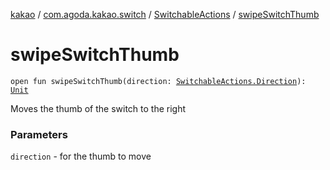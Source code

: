 [kakao](../../index.md) / [com.agoda.kakao.switch](../index.md) / [SwitchableActions](index.md) / [swipeSwitchThumb](./swipe-switch-thumb.md)

# swipeSwitchThumb

`open fun swipeSwitchThumb(direction: `[`SwitchableActions.Direction`](-direction/index.md)`): `[`Unit`](https://kotlinlang.org/api/latest/jvm/stdlib/kotlin/-unit/index.html)

Moves the thumb of the switch to the right

### Parameters

`direction` - for the thumb to move